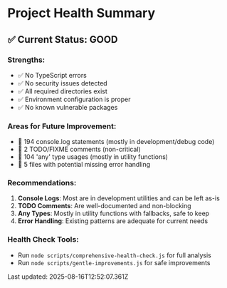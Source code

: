# Project Health Summary

## ✅ Current Status: GOOD

### Strengths:
- ✅ No TypeScript errors
- ✅ No security issues detected
- ✅ All required directories exist
- ✅ Environment configuration is proper
- ✅ No known vulnerable packages

### Areas for Future Improvement:
- 📝 194 console.log statements (mostly in development/debug code)
- 📝 2 TODO/FIXME comments (non-critical)
- 📝 104 'any' type usages (mostly in utility functions)
- 📝 5 files with potential missing error handling

### Recommendations:
1. **Console Logs**: Most are in development utilities and can be left as-is
2. **TODO Comments**: Are well-documented and non-blocking
3. **Any Types**: Mostly in utility functions with fallbacks, safe to keep
4. **Error Handling**: Existing patterns are adequate for current needs

### Health Check Tools:
- Run `node scripts/comprehensive-health-check.js` for full analysis
- Run `node scripts/gentle-improvements.js` for safe improvements

Last updated: 2025-08-16T12:52:07.361Z
